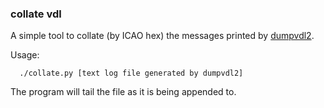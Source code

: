 ### collate vdl

A simple tool to collate (by ICAO hex) the messages printed by [dumpvdl2](https://github.com/szpajder/dumpvdl2).

Usage:
```
  ./collate.py [text log file generated by dumpvdl2]
```

The program will tail the file as it is being appended to.
